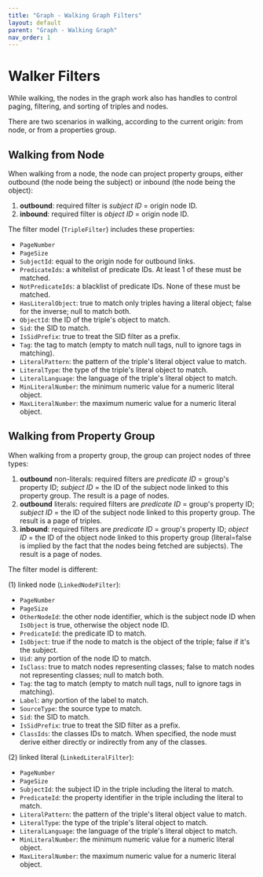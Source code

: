 ```yaml
---
title: "Graph - Walking Graph Filters" 
layout: default
parent: "Graph - Walking Graph"
nav_order: 1
---
```


# Walker Filters

While walking, the nodes in the graph work also has handles to control paging, filtering, and sorting of triples and nodes.

There are two scenarios in walking, according to the current origin: from node, or from a properties group.

## Walking from Node

When walking from a node, the node can project property groups, either outbound (the node being the subject) or inbound (the node being the object):

1. **outbound**: required filter is _subject ID_ = origin node ID.
2. **inbound**: required filter is _object ID_ = origin node ID.

The filter model (`TripleFilter`) includes these properties:

- `PageNumber`
- `PageSize`
- `SubjectId`: equal to the origin node for outbound links.
- `PredicateIds`: a whitelist of predicate IDs. At least 1 of these must be matched.
- `NotPredicateIds`: a blacklist of predicate IDs. None of these must be matched.
- `HasLiteralObject`: true to match only triples having a literal object; false for the inverse; null to match both.
- `ObjectId`: the ID of the triple's object to match.
- `Sid`: the SID to match.
- `IsSidPrefix`: true to treat the SID filter as a prefix.
- `Tag`: the tag to match (empty to match null tags, null to ignore tags in matching).
- `LiteralPattern`: the pattern of the triple's literal object value to match.
- `LiteralType`: the type of the triple's literal object to match.
- `LiteralLanguage`: the language of the triple's literal object to match.
- `MinLiteralNumber`: the minimum numeric value for a numeric literal object.
- `MaxLiteralNumber`: the maximum numeric value for a numeric literal object.

## Walking from Property Group

When walking from a property group, the group can project nodes of three types:

1. **outbound** non-literals: required filters are _predicate ID_ = group's property ID; _subject ID_ = the ID of the subject node linked to this property group. The result is a page of nodes.
2. **outbound** literals: required filters are _predicate ID_ = group's property ID; _subject ID_ = the ID of the subject node linked to this property group. The result is a page of triples.
3. **inbound**: required filters are _predicate ID_ = group's property ID; _object ID_ = the ID of the object node linked to this property group (literal=false is implied by the fact that the nodes being fetched are subjects). The result is a page of nodes.

The filter model is different:

(1) linked node (`LinkedNodeFilter`):

- `PageNumber`
- `PageSize`
- `OtherNodeId`: the other node identifier, which is the subject node ID when `IsObject` is true, otherwise the object node ID.
- `PredicateId`: the predicate ID to match.
- `IsObject`: true if the node to match is the object of the triple; false if it's the subject.
- `Uid`: any portion of the node ID to match.
- `IsClass`: true to match nodes representing classes; false to match nodes not representing classes; null to match both.
- `Tag`: the tag to match (empty to match null tags, null to ignore tags in matching).
- `Label`: any portion of the label to match.
- `SourceType`: the source type to match.
- `Sid`: the SID to match.
- `IsSidPrefix`: true to treat the SID filter as a prefix.
- `ClassIds`: the classes IDs to match. When specified, the node must derive either directly or indirectly from any of the classes.

(2) linked literal (`LinkedLiteralFilter`):

- `PageNumber`
- `PageSize`
- `SubjectId`: the subject ID in the triple including the literal to match.
- `PredicateId`: the property identifier in the triple including the  literal to match.
- `LiteralPattern`: the pattern of the triple's literal object value to match.
- `LiteralType`: the type of the triple's literal object to match.
- `LiteralLanguage`: the language of the triple's literal object to match.
- `MinLiteralNumber`: the minimum numeric value for a numeric literal object.
- `MaxLiteralNumber`: the maximum numeric value for a numeric literal object.
